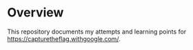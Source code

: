 # Overview

This repository documents my attempts and learning points for https://capturetheflag.withgoogle.com/.